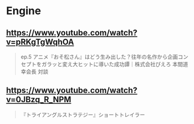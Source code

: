 # Engine

## https://www.youtube.com/watch?v=pRKgTgWqhOA

> ep.5 アニメ『おそ松さん』はどう生み出した？往年の名作から企画コンセプトをガラッと変え大ヒットに導いた成功譚｜株式会社ぴえろ 本間道幸会長 対談

## https://www.youtube.com/watch?v=0JBzq_R_NPM

> 『トライアングルストラテジー』ショートトレイラー 
